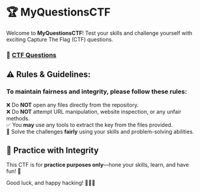 # 🏆 MyQuestionsCTF  

Welcome to **MyQuestionsCTF**! Test your skills and challenge yourself with exciting Capture The Flag (CTF) questions. 


### 🔗 [CTF Questions](https://chaitanyap28.github.io/MyQuestionsCTF/)  


## ⚠ **Rules & Guidelines:** 
### **To maintain fairness and integrity, please follow these rules:**

❌ Do **NOT** open any files directly from the repository.  
❌ Do **NOT** attempt URL manipulation, website inspection, or any unfair methods.  
✅ You **may** use any tools to extract the key from the files provided.  
🎯 Solve the challenges **fairly** using your skills and problem-solving abilities.  

## 📝 **Practice with Integrity**  
This CTF is for **practice purposes only**—hone your skills, learn, and have fun! 🚀  

Good luck, and happy hacking! 🕵️‍♂️🔑  
